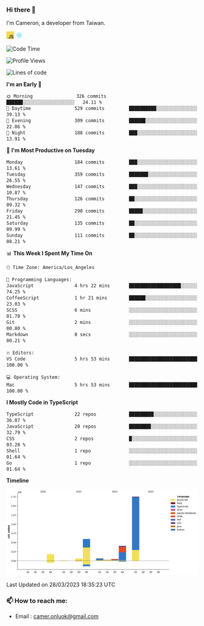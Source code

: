 ### Hi there 👋

I'm Cameron, a developer from Taiwan.


<code><img height="20" src="https://raw.githubusercontent.com/github/explore/80688e429a7d4ef2fca1e82350fe8e3517d3494d/topics/javascript/javascript.png"></code>
<code><img height="20" src="https://raw.githubusercontent.com/github/explore/80688e429a7d4ef2fca1e82350fe8e3517d3494d/topics/react/react.png"></code>



<!--START_SECTION:waka-->
![Code Time](http://img.shields.io/badge/Code%20Time-815%20hrs%2057%20mins-blue)

![Profile Views](http://img.shields.io/badge/Profile%20Views-0-blue)

![Lines of code](https://img.shields.io/badge/From%20Hello%20World%20I%27ve%20Written-3.1%20million%20lines%20of%20code-blue)

**I'm an Early 🐤** 

```text
🌞 Morning                326 commits         ██████░░░░░░░░░░░░░░░░░░░   24.11 % 
🌆 Daytime                529 commits         ██████████░░░░░░░░░░░░░░░   39.13 % 
🌃 Evening                309 commits         ██████░░░░░░░░░░░░░░░░░░░   22.86 % 
🌙 Night                  188 commits         ███░░░░░░░░░░░░░░░░░░░░░░   13.91 % 
```
📅 **I'm Most Productive on Tuesday** 

```text
Monday                   184 commits         ███░░░░░░░░░░░░░░░░░░░░░░   13.61 % 
Tuesday                  359 commits         ███████░░░░░░░░░░░░░░░░░░   26.55 % 
Wednesday                147 commits         ███░░░░░░░░░░░░░░░░░░░░░░   10.87 % 
Thursday                 126 commits         ██░░░░░░░░░░░░░░░░░░░░░░░   09.32 % 
Friday                   290 commits         █████░░░░░░░░░░░░░░░░░░░░   21.45 % 
Saturday                 135 commits         ██░░░░░░░░░░░░░░░░░░░░░░░   09.99 % 
Sunday                   111 commits         ██░░░░░░░░░░░░░░░░░░░░░░░   08.21 % 
```


📊 **This Week I Spent My Time On** 

```text
🕑︎ Time Zone: America/Los_Angeles

💬 Programming Languages: 
JavaScript               4 hrs 22 mins       ███████████████████░░░░░░   74.25 % 
CoffeeScript             1 hr 21 mins        ██████░░░░░░░░░░░░░░░░░░░   23.03 % 
SCSS                     6 mins              ░░░░░░░░░░░░░░░░░░░░░░░░░   01.70 % 
Git                      2 mins              ░░░░░░░░░░░░░░░░░░░░░░░░░   00.80 % 
Markdown                 0 secs              ░░░░░░░░░░░░░░░░░░░░░░░░░   00.21 % 

🔥 Editors: 
VS Code                  5 hrs 53 mins       █████████████████████████   100.00 % 

💻 Operating System: 
Mac                      5 hrs 53 mins       █████████████████████████   100.00 % 
```

**I Mostly Code in TypeScript** 

```text
TypeScript               22 repos            █████████░░░░░░░░░░░░░░░░   36.07 % 
JavaScript               20 repos            ████████░░░░░░░░░░░░░░░░░   32.79 % 
CSS                      2 repos             █░░░░░░░░░░░░░░░░░░░░░░░░   03.28 % 
Shell                    1 repo              ░░░░░░░░░░░░░░░░░░░░░░░░░   01.64 % 
Go                       1 repo              ░░░░░░░░░░░░░░░░░░░░░░░░░   01.64 % 
```



**Timeline**

![Lines of Code chart](https://raw.githubusercontent.com/camer0nluo/camer0nluo/main/assets/bar_graph.png)


 Last Updated on 28/03/2023 18:35:23 UTC
<!--END_SECTION:waka-->

### 📫 How to reach me:
- Email : camer.onluok@gmail.com
